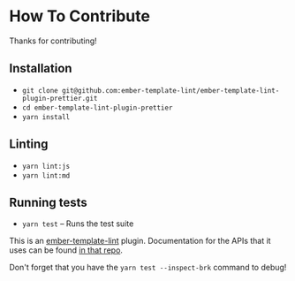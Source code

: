 # How To Contribute

Thanks for contributing!

## Installation

- `git clone git@github.com:ember-template-lint/ember-template-lint-plugin-prettier.git`
- `cd ember-template-lint-plugin-prettier`
- `yarn install`

## Linting

- `yarn lint:js`
- `yarn lint:md`

## Running tests

- `yarn test` – Runs the test suite

This is an [ember-template-lint](https://github.com/ember-template-lint/ember-template-lint) plugin. Documentation for the APIs that it uses can be found [in that repo](https://github.com/ember-template-lint/ember-template-lint/blob/main/docs/plugins.md).

Don't forget that you have the `yarn test --inspect-brk` command to debug!
